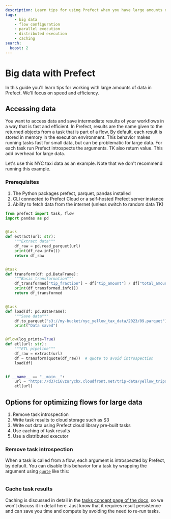 ```yaml
---
description: Learn tips for using Prefect when you have large amounts of data.
tags:
    - big data
    - flow configuration
    - parallel execution
    - distributed execution
    - caching
search:
  boost: 2
---
```


# Big data with Prefect

In this guide you'll learn tips for working with large amounts of data in Prefect.
We'll focus on speed and efficiency.

## Accessing data

You want to access data and save intermediate results of your workflows in a way that is fast and efficient.
In Prefect, results are the name given to the returned objects from a task that is part of a flow.
By default, each result is stored in memory in the execution environment.
This behavior makes running tasks fast for small data, but can be problematic for large data.
For each task run Prefect introspects the arguments. TK also return value.
This add overhead for large data.

Let's use this NYC taxi data as an example.
Note that we don't recommend running this example.

### Prerequisites

1. The Python packages prefect, parquet, pandas installed
1. CLI connected to Prefect Cloud or a self-hosted Prefect server instance
1. Ability to fetch data from the internet (unless switch to random data TK)

```python title="basic_etl.py"
from prefect import task, flow
import pandas as pd


@task
def extract(url: str):
    """Extract data"""
    df_raw = pd.read_parquet(url)
    print(df_raw.info())
    return df_raw


@task
def transform(df: pd.DataFrame):
    """Basic transformation"""
    df_transformed["tip_fraction"] = df["tip_amount"] / df["total_amount"]
    print(df_transformed.info())
    return df_transformed


@task
def load(df: pd.DataFrame):
    """Save data"""
    df.to_parquet("s3://my-bucket/nyc_yellow_tax_data/2023/09.parquet")
    print("Data saved")


@flow(log_prints=True)
def etl(url: str):
    """ETL pipeline"""
    df_raw = extract(url)
    df = transform(quote(df_raw))  # quote to avoid introspection
    load(df)


if __name__ == "__main__":
    url = "https://d37ci6vzurychx.cloudfront.net/trip-data/yellow_tripdata_2023-09.parquet"
    etl(url)

```

## Options for optimizing flows for large data

1. Remove task introspection
1. Write task results to cloud storage such as S3
1. Write out data using Prefect cloud library pre-built tasks
1. Use caching of task results
1. Use a distributed executor

### Remove task introspection

When a task is called from a flow, each argument is introspected by Prefect, by default.
You can disable this behavior for a task by wrapping the argument using [`quote`](https://docs.prefect.io/latest/api-ref/prefect/utilities/annotations/#prefect.utilities.annotations.quote) like this:

```python


```

### Cache task results

Caching is discussed in detail in the [tasks concept page of the docs](/concepts/tasks.md/#caching), so we won't discuss it in detail here. Just know that it requires result persistence and can save you time and compute by avoiding the need to re-run tasks.
